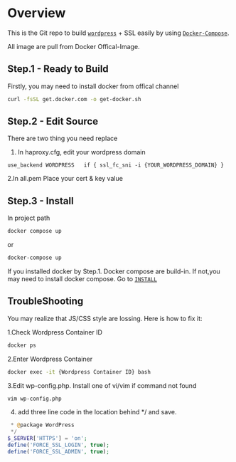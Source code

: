 # Overview
This is the Git repo to build [`wordpress`](https://hub.docker.com/_/wordpress/) + SSL easily by using [`Docker-Compose`](https://docs.docker.com/compose/).

All image are pull from Docker Offical-Image.

## Step.1 - Ready to Build
Firstly, you may need to install docker from offical channel

```Bash
curl -fsSL get.docker.com -o get-docker.sh
```

## Step.2 - Edit Source
There are two thing you need replace
1. In haproxy.cfg, edit your wordpress domain
```
use_backend WORDPRESS	if { ssl_fc_sni -i {YOUR_WORDPRESS_DOMAIN} }
```
2.In all.pem
Place your cert & key value

## Step.3 - Install
In project path
```Bash
docker compose up
```
or
```Bash
docker-compose up
```

If you installed docker by Step.1. Docker compose are build-in. If not,you may need to install docker compose. Go to [`INSTALL`](https://docs.docker.com/compose/install/)

## TroubleShooting
You may realize that JS/CSS style are lossing. Here is how to fix it:

1.Check Wordpress Container ID
```Bash
docker ps
```
2.Enter Wordpress Container
```Bash
docker exec -it {Wordpress Container ID} bash
```
3.Edit wp-config.php.  Install one of vi/vim if command not found
```Bash
vim wp-config.php
```
4. add three line code in the location behind */ and save.
```PHP
 * @package WordPress
 */
$_SERVER['HTTPS'] = 'on';
define('FORCE_SSL_LOGIN', true);
define('FORCE_SSL_ADMIN', true);
```
